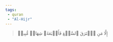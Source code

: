 ```yaml
---
tags: 
 - quran 
 - "Al-Hijr"
---
```


> إِلَّا مَنِ ٱسۡتَرَقَ ٱلسَّمۡعَ فَأَتۡبَعَهُۥ شِهَابٞ مُّبِينٞ

